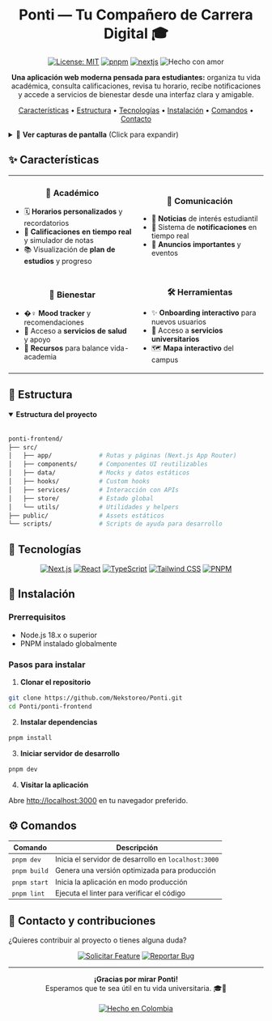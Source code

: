 <h1 align="center">Ponti — Tu Compañero de Carrera Digital 🎓</h1>

<p align="center">
  <a href="LICENSE"><img src="https://img.shields.io/badge/License-MIT-blue.svg" alt="License: MIT"></a>
  <a href="https://pnpm.io/"><img src="https://img.shields.io/badge/Package%20Manager-pnpm-%2300A6A6" alt="pnpm"></a>
  <a href="https://nextjs.org/"><img src="https://img.shields.io/badge/Framework-Next.js-black?logo=next.js" alt="nextjs"></a>
  <img src="https://img.shields.io/badge/Hecho%20con-❤️-ff69b4" alt="Hecho con amor">
</p>

<p align="center">
  <b>Una aplicación web moderna pensada para estudiantes:</b> organiza tu vida académica, consulta calificaciones, revisa tu horario, recibe notificaciones y accede a servicios de bienestar desde una interfaz clara y amigable.
</p>

<p align="center">
  <a href="#-características">Características</a> •
  <a href="#-estructura">Estructura</a> •
  <a href="#-tecnologías">Tecnologías</a> •
  <a href="#-instalación">Instalación</a> •
  <a href="#-comandos">Comandos</a> •
  <a href="#-contacto">Contacto</a>
</p>

<details>
<summary>📸 <b>Ver capturas de pantalla</b> (Click para expandir)</summary>
<br>
<table align="center">
  <tr>
    <td><img src="./screenshots/screenshot_1.png" alt="Vista Principal" width="160" style="border-radius:8px;" /></td>
    <td><img src="./screenshots/screenshot_2.png" alt="Calificaciones" width="160" style="border-radius:8px;" /></td>
    <td><img src="./screenshots/screenshot_3.png" alt="Servicios" width="160" style="border-radius:8px;" /></td>
    <td><img src="./screenshots/screenshot_4.png" alt="Bienestar" width="160" style="border-radius:8px;" /></td>
    <td><img src="./screenshots/screenshot_5.png" alt="Horario" width="160" style="border-radius:8px;" /></td>
  </tr>
</table>
</details>

## ✨ Características

<table>
  <tr>
    <td width="50%">
      <h3 align="center">🎯 Académico</h3>
      <ul>
        <li>🗓 <b>Horarios personalizados</b> y recordatorios</li>
        <li>🧾 <b>Calificaciones en tiempo real</b> y simulador de notas</li>
        <li>📚 Visualización de <b>plan de estudios</b> y progreso</li>
      </ul>
    </td>
    <td width="50%">
      <h3 align="center">🔔 Comunicación</h3>
      <ul>
        <li>📰 <b>Noticias</b> de interés estudiantil</li>
        <li>🔔 Sistema de <b>notificaciones</b> en tiempo real</li>
        <li>📢 <b>Anuncios importantes</b> y eventos</li>
      </ul>
    </td>
  </tr>
  <tr>
    <td width="50%">
      <h3 align="center">🧠 Bienestar</h3>
      <ul>
        <li>�‍♀️ <b>Mood tracker</b> y recomendaciones</li>
        <li>🏥 Acceso a <b>servicios de salud</b> y apoyo</li>
        <li>🧩 <b>Recursos</b> para balance vida-academia</li>
      </ul>
    </td>
    <td width="50%">
      <h3 align="center">🛠️ Herramientas</h3>
      <ul>
        <li>✨ <b>Onboarding interactivo</b> para nuevos usuarios</li>
        <li>🧰 Acceso a <b>servicios universitarios</b></li>
        <li>🗺️ <b>Mapa interactivo</b> del campus</li>
      </ul>
    </td>
  </tr>
</table>

## 📁 Estructura

<details open>
<summary><b>Estructura del proyecto</b></summary>
<br>

```bash
ponti-frontend/
├── src/
│   ├── app/             # Rutas y páginas (Next.js App Router)
│   ├── components/      # Componentes UI reutilizables
│   ├── data/            # Mocks y datos estáticos
│   ├── hooks/           # Custom hooks
│   ├── services/        # Interacción con APIs
│   ├── store/           # Estado global
│   └── utils/           # Utilidades y helpers
├── public/              # Assets estáticos
└── scripts/             # Scripts de ayuda para desarrollo
```

</details>

## 🚀 Tecnologías

<p align="center">
  <a href="https://nextjs.org/"><img src="https://img.shields.io/badge/Next.js-000000?style=for-the-badge&logo=next.js&logoColor=white" alt="Next.js"/></a>
  <a href="https://reactjs.org/"><img src="https://img.shields.io/badge/React-20232A?style=for-the-badge&logo=react&logoColor=61DAFB" alt="React"/></a>
  <a href="https://www.typescriptlang.org/"><img src="https://img.shields.io/badge/TypeScript-007ACC?style=for-the-badge&logo=typescript&logoColor=white" alt="TypeScript"/></a>
  <a href="https://tailwindcss.com/"><img src="https://img.shields.io/badge/Tailwind_CSS-38B2AC?style=for-the-badge&logo=tailwind-css&logoColor=white" alt="Tailwind CSS"/></a>
  <a href="https://pnpm.io/"><img src="https://img.shields.io/badge/PNPM-F69220?style=for-the-badge&logo=pnpm&logoColor=white" alt="PNPM"/></a>
</p>

## 🚦 Instalación

### Prerrequisitos

- Node.js 18.x o superior
- PNPM instalado globalmente

### Pasos para instalar

1. **Clonar el repositorio**

```bash
git clone https://github.com/Nekstoreo/Ponti.git
cd Ponti/ponti-frontend
```

2. **Instalar dependencias**

```bash
pnpm install
```

3. **Iniciar servidor de desarrollo**

```bash
pnpm dev
```

4. **Visitar la aplicación**

Abre [http://localhost:3000](http://localhost:3000) en tu navegador preferido.

## ⚙️ Comandos

| Comando      | Descripción                                          |
| ------------ | ---------------------------------------------------- |
| `pnpm dev`   | Inicia el servidor de desarrollo en `localhost:3000` |
| `pnpm build` | Genera una versión optimizada para producción        |
| `pnpm start` | Inicia la aplicación en modo producción              |
| `pnpm lint`  | Ejecuta el linter para verificar el código           |

## 🤝 Contacto y contribuciones

¿Quieres contribuir al proyecto o tienes alguna duda?

<p align="center">
  <a href="https://github.com/Nekstoreo/Ponti/issues/new?template=feature_request.md"><img src="https://img.shields.io/badge/Solicitar_Feature-5C5C5C?style=for-the-badge&logo=github&logoColor=white" alt="Solicitar Feature"/></a>
  <a href="https://github.com/Nekstoreo/Ponti/issues/new?template=bug_report.md"><img src="https://img.shields.io/badge/Reportar_Bug-F05033?style=for-the-badge&logo=github&logoColor=white" alt="Reportar Bug"/></a>
</p>

<hr>

<p align="center">
  <b>¡Gracias por mirar Ponti!</b><br>
  Esperamos que te sea útil en tu vida universitaria. 🎓🚀<br><br>
  <a href="#"><img src="https://img.shields.io/badge/Hecho%20en-Colombia-yellow?style=for-the-badge&logo=colombia&logoColor=white" alt="Hecho en Colombia"/></a>
</p>